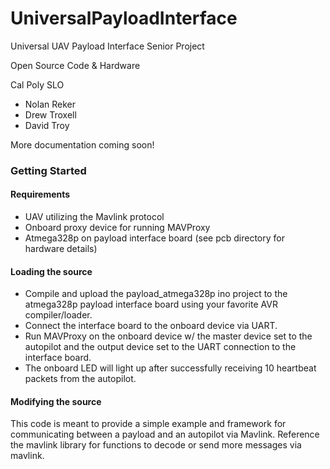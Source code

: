 # UniversalPayloadInterface
Universal UAV Payload Interface Senior Project

Open Source Code & Hardware

Cal Poly SLO

* Nolan Reker
* Drew Troxell
* David Troy

More documentation coming soon!

### Getting Started

#### Requirements
* UAV utilizing the Mavlink protocol
* Onboard proxy device for running MAVProxy
* Atmega328p on payload interface board (see pcb directory for hardware details)

#### Loading the source
* Compile and upload the payload_atmega328p ino project to the atmega328p payload interface board using your favorite AVR compiler/loader.
* Connect the interface board to the onboard device via UART.
* Run MAVProxy on the onboard device w/ the master device set to the autopilot and the output device set to the UART connection to the interface board.
* The onboard LED will light up after successfully receiving 10 heartbeat packets from the autopilot.

#### Modifying the source
This code is meant to provide a simple example and framework for communicating between a payload and an autopilot via Mavlink. Reference the mavlink library for functions to decode or send more messages via mavlink.
